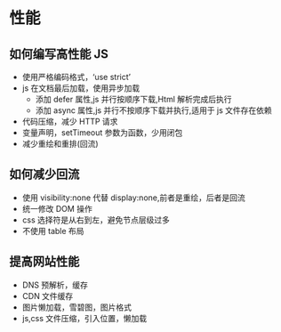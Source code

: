 <!--
 * @Author: your name
 * @Date: 2021-06-17 10:46:24
 * @LastEditTime: 2021-06-17 17:38:52
 * @LastEditors: Please set LastEditors
 * @Description: In User Settings Edit
 * @FilePath: \vue-note\ES6\性能.md
-->

# 性能

## 如何编写高性能 JS

- 使用严格编码格式，‘use strict’
- js 在文档最后加载，使用异步加载
  - 添加 defer 属性,js 并行按顺序下载,Html 解析完成后执行
  - 添加 async 属性,js 并行不按顺序下载并执行,适用于 js 文件存在依赖
- 代码压缩，减少 HTTP 请求
- 变量声明，setTimeout 参数为函数，少用闭包
- 减少重绘和重排(回流)

## 如何减少回流

- 使用 visibility:none 代替 display:none,前者是重绘，后者是回流
- 统一修改 DOM 操作
- css 选择符是从右到左，避免节点层级过多
- 不使用 table 布局

## 提高网站性能

- DNS 预解析，缓存
- CDN 文件缓存
- 图片懒加载，雪碧图，图片格式
- js,css 文件压缩，引入位置，懒加载
